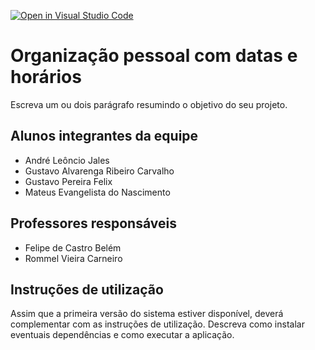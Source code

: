 [![Open in Visual Studio Code](https://classroom.github.com/assets/open-in-vscode-718a45dd9cf7e7f842a935f5ebbe5719a5e09af4491e668f4dbf3b35d5cca122.svg)](https://classroom.github.com/online_ide?assignment_repo_id=11852662&assignment_repo_type=AssignmentRepo)
# Organização pessoal com datas e horários

Escreva um ou dois parágrafo resumindo o objetivo do seu projeto.

## Alunos integrantes da equipe

* André Leôncio Jales
* Gustavo Alvarenga Ribeiro Carvalho
* Gustavo Pereira Felix
* Mateus Evangelista do Nascimento

## Professores responsáveis

* Felipe de Castro Belém
* Rommel Vieira Carneiro 

## Instruções de utilização

Assim que a primeira versão do sistema estiver disponível, deverá complementar com as instruções de utilização. Descreva como instalar eventuais dependências e como executar a aplicação.
